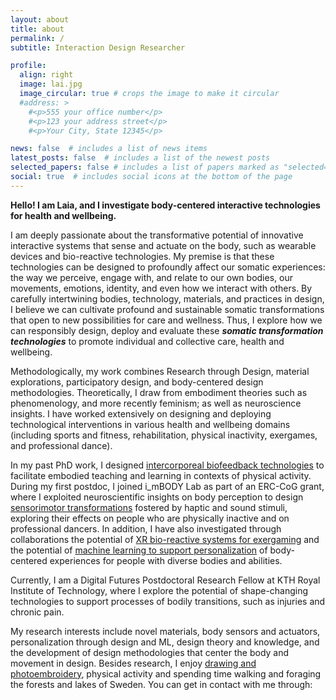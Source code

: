 ```yaml
---
layout: about
title: about
permalink: /
subtitle: Interaction Design Researcher

profile:
  align: right
  image: lai.jpg
  image_circular: true # crops the image to make it circular
  #address: >
    #<p>555 your office number</p>
    #<p>123 your address street</p>
    #<p>Your City, State 12345</p>

news: false  # includes a list of news items
latest_posts: false  # includes a list of the newest posts
selected_papers: false # includes a list of papers marked as "selected={true}"
social: true  # includes social icons at the bottom of the page
---
```


**Hello! I am Laia, and I investigate body-centered interactive technologies for health and wellbeing.**

I am deeply passionate about the transformative potential of innovative interactive systems that sense and actuate on the body, such as wearable devices and bio-reactive technologies. My premise is that these technologies can be designed to profoundly affect our somatic experiences: the way we perceive, engage with, and relate to our own bodies, our movements, emotions, identity, and even how we interact with others. By carefully intertwining bodies, technology, materials, and practices in design, I believe we can cultivate profound and sustainable somatic transformations that open to new possibilities for care and wellness. Thus, I explore how we can responsibly design, deploy and evaluate these _**somatic transformation technologies**_ to promote individual and collective care, health and wellbeing.

Methodologically, my work combines Research through Design, material explorations, participatory design, and body-centered design methodologies. Theoretically, I draw from embodiment theories such as phenomenology, and more recently feminism; as well as neuroscience insights. I have worked extensively on designing and deploying technological interventions in various health and wellbeing domains (including sports and fitness, rehabilitation, physical inactivity, exergames, and professional dance).

In my past PhD work, I designed [intercorporeal biofeedback technologies](https://dl.acm.org/doi/10.1145/3582428) to facilitate embodied teaching and learning in contexts of physical activity. During my first postdoc, I joined i_mBODY Lab as part of an ERC-CoG grant, where I exploited neuroscientific insights on body perception to design [sensorimotor transformations](https://www.laiaturmovidal.com/projects/2_project-BiT/) fostered by haptic and sound stimuli, exploring their effects on people who are physically inactive and on professional dancers. In addition, I have also investigated through collaborations the potential of [XR bio-reactive systems for exergaming](https://www.laiaturmovidal.com/projects/7_project-Exercube/) and the potential of [machine learning to support personalization](https://www.laiaturmovidal.com/projects/3_project-MovAI/) of body-centered experiences for people with diverse bodies and abilities.

Currently, I am a Digital Futures Postdoctoral Research Fellow at KTH Royal Institute of Technology, where I explore the potential of shape-changing technologies to support processes of bodily transitions, such as injuries and chronic pain.

My research interests include novel materials, body sensors and actuators, personalization through design and ML, design theory and knowledge, and the development of design methodologies that center the body and movement in design. Besides research, I enjoy [drawing and photoembroidery](https://www.instagram.com/laia.trmvdl/), physical activity and spending time walking and foraging the forests and lakes of Sweden. You can get in contact with me through:

